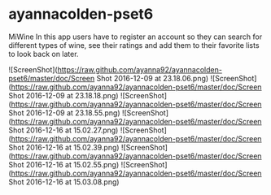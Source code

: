 # ayannacolden-pset6

MiWine
In this app users have to register an account so they can search for different types of wine, see their ratings and add them to their favorite lists to look back on later. 


![ScreenShot](https://raw.github.com/ayanna92/ayannacolden-pset6/master/doc/Screen Shot 2016-12-09 at 23.18.06.png)
![ScreenShot](https://raw.github.com/ayanna92/ayannacolden-pset6/master/doc/Screen Shot 2016-12-09 at 23.18.18.png)
![ScreenShot](https://raw.github.com/ayanna92/ayannacolden-pset6/master/doc/Screen Shot 2016-12-09 at 23.18.55.png)
![ScreenShot](https://raw.github.com/ayanna92/ayannacolden-pset6/master/doc/Screen Shot 2016-12-16 at 15.02.27.png)
![ScreenShot](https://raw.github.com/ayanna92/ayannacolden-pset6/master/doc/Screen Shot 2016-12-16 at 15.02.39.png)
![ScreenShot](https://raw.github.com/ayanna92/ayannacolden-pset6/master/doc/Screen Shot 2016-12-16 at 15.02.55.png)
![ScreenShot](https://raw.github.com/ayanna92/ayannacolden-pset6/master/doc/Screen Shot 2016-12-16 at 15.03.08.png)



